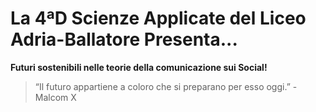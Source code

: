 # La 4ªD Scienze Applicate del Liceo Adria-Ballatore Presenta...
**Futuri sostenibili nelle teorie della comunicazione sui Social!**
>“Il futuro appartiene a coloro che si preparano per esso oggi.” -Malcom X

